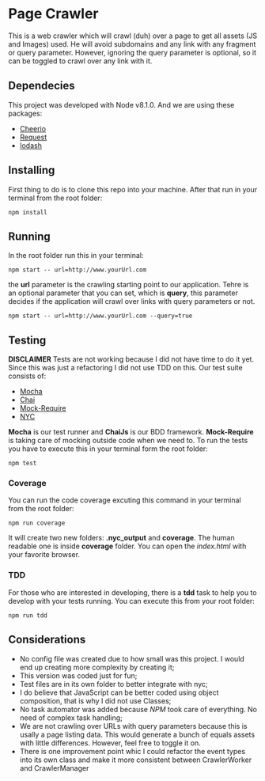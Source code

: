 # Page Crawler
This is a web crawler which will crawl (duh) over a page to get all assets (JS and Images) used. He will avoid subdomains and any link with any
fragment or query parameter. However, ignoring the query parameter is optional, so it can be toggled to crawl over any link with it.

## Dependecies
This project was developed with Node v8.1.0. And we are using these packages:
 * [Cheerio](https://github.com/cheeriojs/cheerio)
 * [Request](https://www.npmjs.com/package/request)
 * [lodash](https://lodash.com/)

## Installing
 First thing to do is to clone this repo into your machine. After that run in your terminal from the root folder:
 ```
 npm install
 ```

## Running
In the root folder run this in your terminal:
```
npm start -- url=http://www.yourUrl.com
```
the **url** parameter is the crawling starting point to our application. Tehre is an optional parameter that you can set, which is **query**, this parameter
decides if the application will crawl over links with query parameters or not.
```
npm start -- url=http://www.yourUrl.com --query=true
```

## Testing
**DISCLAIMER** Tests are not working because I did not have time to do it yet. Since this was just a refactoring I did not use TDD on this.
Our test suite consists of:
 * [Mocha](https://mochajs.org/)
 * [Chai](http://chaijs.com/)
 * [Mock-Require](https://www.npmjs.com/package/mock-require)
 * [NYC](https://github.com/istanbuljs/nyc)

**Mocha** is our test runner and **ChaiJs** is our BDD framework. **Mock-Require** is taking care of mocking outside code when we need to.
To run the tests you have to execute this in your terminal form the root folder:
```
npm test
```
### Coverage
You can run the code coverage excuting this command in your terminal from the root folder:
```
npm run coverage
```
It will create two new folders: **.nyc_output** and **coverage**. The human readable one is inside **coverage** folder. You can open the 
*index.html* with your favorite browser.

### TDD
For those who are interested in developing, there is a **tdd** task to help you to develop with your tests running. You can execute this from your root folder:
```
npm run tdd
```

 ## Considerations
 * No config file was created due to how small was this project. I would end up creating more complexity by creating it;
 * This version was coded just for fun;
 * Test files are in its own folder to better integrate with nyc;
 * I do believe that JavaScript can be better coded using object composition, that is why I did not use Classes;
 * No task automator was added because *NPM* took care of everything. No need of complex task handling;
 * We are not crawling over URLs with query parameters because this is usally a page listing data. This would generate a bunch of equals assets with little differences. However, feel free to toggle it on.
 * There is one improvement point whic I could refactor the event types into its own class and make it more consistent between CrawlerWorker and CrawlerManager